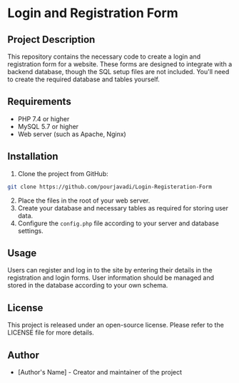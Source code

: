 # Login and Registration Form

## Project Description
This repository contains the necessary code to create a login and registration form for a website. These forms are designed to integrate with a backend database, though the SQL setup files are not included. You'll need to create the required database and tables yourself.

## Requirements
- PHP 7.4 or higher
- MySQL 5.7 or higher
- Web server (such as Apache, Nginx)

## Installation
1. Clone the project from GitHub:
```bash
git clone https://github.com/pourjavadi/Login-Registeration-Form
```
2. Place the files in the root of your web server.
3. Create your database and necessary tables as required for storing user data.
4. Configure the `config.php` file according to your server and database settings.

## Usage
Users can register and log in to the site by entering their details in the registration and login forms. User information should be managed and stored in the database according to your own schema.

## License
This project is released under an open-source license. Please refer to the LICENSE file for more details.

## Author
- [Author's Name] - Creator and maintainer of the project
